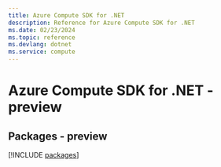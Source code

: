```yaml
---
title: Azure Compute SDK for .NET
description: Reference for Azure Compute SDK for .NET
ms.date: 02/23/2024
ms.topic: reference
ms.devlang: dotnet
ms.service: compute
---
```

# Azure Compute SDK for .NET - preview
## Packages - preview
[!INCLUDE [packages](compute-index.md)]